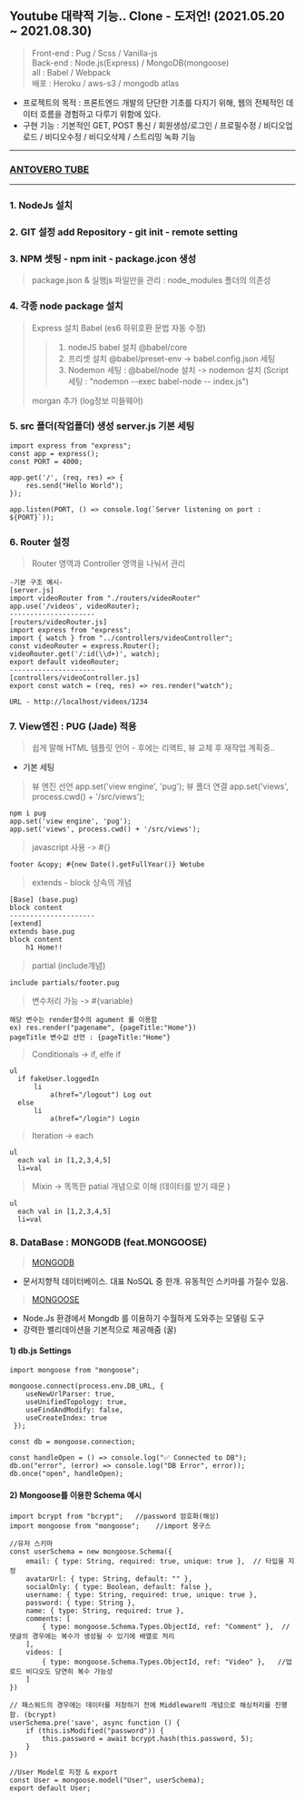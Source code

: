 ## Youtube 대략적 기능.. Clone - 도저언! (2021.05.20 ~ 2021.08.30)
> Front-end : Pug / Scss / Vanilla-js   
> Back-end : Node.js(Express) / MongoDB(mongoose)   
> all : Babel / Webpack   
> 배포 : Heroku / aws-s3 / mongodb atlas

- 프로젝트의 목적 : 프론트엔드 개발의 단단한 기초를 다지기 위해, 웹의 전체적인 데이터 흐름을 경험하고 다루기 위함에 있다.
- 구현 기능 : 기본적인 GET, POST 통신 / 회원생성/로그인 / 프로필수정 / 비디오업로드 / 비디오수정 / 비디오삭제 / 스트리밍 녹화 기능
   
------------------------------------------------------------
### [ANTOVERO TUBE](https://antovero-tube.herokuapp.com/)
------------------------------------------------------------
   

### 1. NodeJs 설치  
### 2. GIT 설정 add Repository - git init - remote setting  
### 3. NPM 셋팅 - npm init - package.jcon 생성  
  > package.json & 실행js 파일만을 관리 : node_modules 폴더의 의존성
     
### 4. 각종 node package 설치
  > Express 설치
  > Babel (es6 하위호환 문법 자동 수정)
  >
  > > 1. nodeJS babel 설치 @babel/core
  > > 2. 프리셋 설치 @babel/preset-env -> babel.config.json 세팅
  > > 3. Nodemon 세팅 : @babel/node 설치 -> nodemon 설치 (Script 세팅 : "nodemon --exec babel-node -- index.js")
  >
  > morgan 추가 (log정보 미들웨어)
     
### 5. src 폴더(작업폴더) 생성 server.js 기본 세팅 
```
import express from "express";
const app = express();
const PORT = 4000;

app.get('/', (req, res) => {
    res.send("Hello World");
});

app.listen(PORT, () => console.log(`Server listening on port : ${PORT}`));
```

### 6. Router 설정
  > Router 영역과 Controller 영역을 나눠서 관리

```
-기본 구조 예시-
[server.js]
import videoRouter from "./routers/videoRouter"
app.use('/videos', videoRouter);
---------------------
[routers/videoRouter.js]
import express from "express";
import { watch } from "../controllers/videoController";
const videoRouter = express.Router();
videoRouter.get('/:id(\\d+)', watch);
export default videoRouter;
---------------------
[controllers/videoController.js]
export const watch = (req, res) => res.render("watch");

URL - http://localhost/videos/1234
```
   
### 7. View엔진 : PUG (Jade) 적용

> 쉽게 말해 HTML 템플릿 언어 - 후에는 리액트, 뷰 교체 후 재작업 계획중..

- 기본 세팅
> 뷰 엔진 선언 app.set('view engine', 'pug');
> 뷰 폴더 연결 app.set('views', process.cwd() + '/src/views');

```
npm i pug
app.set('view engine', 'pug');
app.set('views', process.cwd() + '/src/views');
```

> javascript 사용 -> #{}

```
footer &copy; #{new Date().getFullYear()} Wetube
```

> extends - block 상속의 개념

```
[Base] (base.pug)
block content
---------------------
[extend]
extends base.pug
block content
    h1 Home!!
```

> partial (include개념)

```
include partials/footer.pug
```

> 변수처리 가능 -> #{variable}

```
해당 변수는 render함수의 agument 를 이용함
ex) res.render("pagename", {pageTitle:"Home"})
pageTitle 변수값 선언 : {pageTitle:"Home"}
```

> Conditionals -> if, elfe if

```
ul
  if fakeUser.loggedIn
      li
          a(href="/logout") Log out
  else
      li
          a(href="/login") Login
```

> Iteration -> each

```
ul
  each val in [1,2,3,4,5]
  li=val
```

> Mixin -> 똑똑한 patial 개념으로 이해 (데이터를 받기 때문 )

```
ul
  each val in [1,2,3,4,5]
  li=val
```


### 8. DataBase : MONGODB (feat.MONGOOSE)

> [MONGODB](https://www.mongodb.com/) 
- 문서지향적 데이터베이스. 대표 NoSQL 중 한개. 유동적인 스키마를 가질수 있음.

> [MONGOOSE](https://www.npmjs.com/package/mongoose) 
- Node.Js 환경에서 Mongdb 를 이용하기 수월하게 도와주는 모델링 도구
- 강력한 밸리데이션을 기본적으로 제공해줌 (꿀)


#### 1) db.js Settings
```
import mongoose from "mongoose";

mongoose.connect(process.env.DB_URL, { 
    useNewUrlParser: true,
    useUnifiedTopology: true,
    useFindAndModify: false,
    useCreateIndex: true
 });

const db = mongoose.connection;

const handleOpen = () => console.log("✅ Connected to DB");
db.on("error", (error) => console.log("DB Error", error));
db.once("open", handleOpen);
```

#### 2) Mongoose를 이용한 Schema 예시
```
import bcrypt from "bcrypt";   //password 암호화(해싱)
import mongoose from "mongoose";    //import 몽구스

//유저 스키마
const userSchema = new mongoose.Schema({
    email: { type: String, required: true, unique: true },  // 타입을 지정
    avatarUrl: { type: String, default: "" },
    socialOnly: { type: Boolean, default: false },
    username: { type: String, required: true, unique: true },
    password: { type: String },
    name: { type: String, required: true },
    comments: [
        { type: mongoose.Schema.Types.ObjectId, ref: "Comment" },  //댓글의 경우에는 복수가 생성될 수 있기에 배열로 처리 
    ],
    videos: [
        { type: mongoose.Schema.Types.ObjectId, ref: "Video" },   //업로드 비디오도 당연히 복수 가능성
    ]
})

// 패스워드의 경우에는 데이터를 저장하기 전에 Middleware의 개념으로 해싱처리를 진행함. (bcrypt)
userSchema.pre('save', async function () {
    if (this.isModified("password")) {
        this.password = await bcrypt.hash(this.password, 5);
    }
})

//User Model로 지정 & export
const User = mongoose.model("User", userSchema);
export default User;
```
